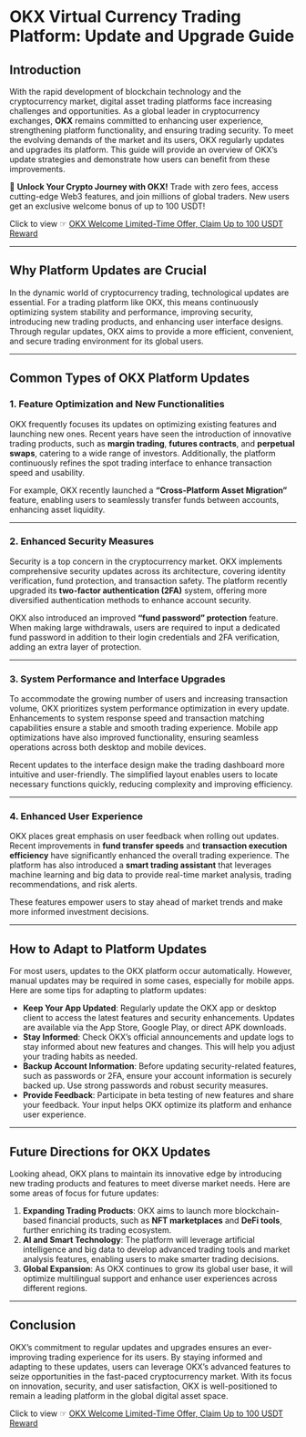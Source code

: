 # OKX Virtual Currency Trading Platform: Update and Upgrade Guide

## Introduction

With the rapid development of blockchain technology and the cryptocurrency market, digital asset trading platforms face increasing challenges and opportunities. As a global leader in cryptocurrency exchanges, **OKX** remains committed to enhancing user experience, strengthening platform functionality, and ensuring trading security. To meet the evolving demands of the market and its users, OKX regularly updates and upgrades its platform. This guide will provide an overview of OKX’s update strategies and demonstrate how users can benefit from these improvements.

🚀 **Unlock Your Crypto Journey with OKX!** Trade with zero fees, access cutting-edge Web3 features, and join millions of global traders. New users get an exclusive welcome bonus of up to 100 USDT!  

Click to view ☞ [OKX Welcome Limited-Time Offer, Claim Up to 100 USDT Reward](https://bit.ly/OKXe)

---

## Why Platform Updates are Crucial

In the dynamic world of cryptocurrency trading, technological updates are essential. For a trading platform like OKX, this means continuously optimizing system stability and performance, improving security, introducing new trading products, and enhancing user interface designs. Through regular updates, OKX aims to provide a more efficient, convenient, and secure trading environment for its global users.

---

## Common Types of OKX Platform Updates

### 1. Feature Optimization and New Functionalities

OKX frequently focuses its updates on optimizing existing features and launching new ones. Recent years have seen the introduction of innovative trading products, such as **margin trading**, **futures contracts**, and **perpetual swaps**, catering to a wide range of investors. Additionally, the platform continuously refines the spot trading interface to enhance transaction speed and usability.

For example, OKX recently launched a **“Cross-Platform Asset Migration”** feature, enabling users to seamlessly transfer funds between accounts, enhancing asset liquidity.

---

### 2. Enhanced Security Measures

Security is a top concern in the cryptocurrency market. OKX implements comprehensive security updates across its architecture, covering identity verification, fund protection, and transaction safety. The platform recently upgraded its **two-factor authentication (2FA)** system, offering more diversified authentication methods to enhance account security.

OKX also introduced an improved **“fund password” protection** feature. When making large withdrawals, users are required to input a dedicated fund password in addition to their login credentials and 2FA verification, adding an extra layer of protection.

---

### 3. System Performance and Interface Upgrades

To accommodate the growing number of users and increasing transaction volume, OKX prioritizes system performance optimization in every update. Enhancements to system response speed and transaction matching capabilities ensure a stable and smooth trading experience. Mobile app optimizations have also improved functionality, ensuring seamless operations across both desktop and mobile devices.

Recent updates to the interface design make the trading dashboard more intuitive and user-friendly. The simplified layout enables users to locate necessary functions quickly, reducing complexity and improving efficiency.

---

### 4. Enhanced User Experience

OKX places great emphasis on user feedback when rolling out updates. Recent improvements in **fund transfer speeds** and **transaction execution efficiency** have significantly enhanced the overall trading experience. The platform has also introduced a **smart trading assistant** that leverages machine learning and big data to provide real-time market analysis, trading recommendations, and risk alerts.

These features empower users to stay ahead of market trends and make more informed investment decisions.

---

## How to Adapt to Platform Updates

For most users, updates to the OKX platform occur automatically. However, manual updates may be required in some cases, especially for mobile apps. Here are some tips for adapting to platform updates:

- **Keep Your App Updated**: Regularly update the OKX app or desktop client to access the latest features and security enhancements. Updates are available via the App Store, Google Play, or direct APK downloads.
- **Stay Informed**: Check OKX’s official announcements and update logs to stay informed about new features and changes. This will help you adjust your trading habits as needed.
- **Backup Account Information**: Before updating security-related features, such as passwords or 2FA, ensure your account information is securely backed up. Use strong passwords and robust security measures.
- **Provide Feedback**: Participate in beta testing of new features and share your feedback. Your input helps OKX optimize its platform and enhance user experience.

---

## Future Directions for OKX Updates

Looking ahead, OKX plans to maintain its innovative edge by introducing new trading products and features to meet diverse market needs. Here are some areas of focus for future updates:

1. **Expanding Trading Products**: OKX aims to launch more blockchain-based financial products, such as **NFT marketplaces** and **DeFi tools**, further enriching its trading ecosystem.
2. **AI and Smart Technology**: The platform will leverage artificial intelligence and big data to develop advanced trading tools and market analysis features, enabling users to make smarter trading decisions.
3. **Global Expansion**: As OKX continues to grow its global user base, it will optimize multilingual support and enhance user experiences across different regions.

---

## Conclusion

OKX’s commitment to regular updates and upgrades ensures an ever-improving trading experience for its users. By staying informed and adapting to these updates, users can leverage OKX’s advanced features to seize opportunities in the fast-paced cryptocurrency market. With its focus on innovation, security, and user satisfaction, OKX is well-positioned to remain a leading platform in the global digital asset space.

Click to view ☞ [OKX Welcome Limited-Time Offer, Claim Up to 100 USDT Reward](https://bit.ly/OKXe)
